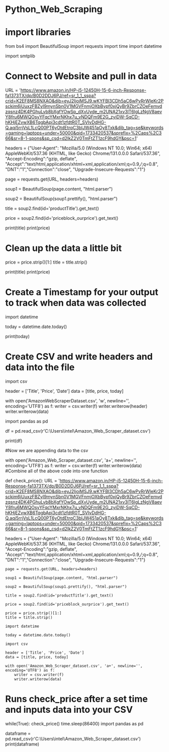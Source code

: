 # Python_Web_Scraping

# import libraries 

from bs4 import BeautifulSoup
import requests
import time
import datetime

import smtplib

# Connect to Website and pull in data

URL = 'https://www.amazon.in/HP-i5-12450H-15-6-inch-Response-fa1373TX/dp/B0D2DDJ6PJ/ref=sr_1_1_sspa?crid=K2EF8MS8NXAO&dib=eyJ2IjoiMSJ9.wKYFBl3CDh5aC6wPvRrWIeKr2Psckim6jUuxzFBZyI9mynSbn0V1MGVFnmjOXbBypf0xjQyBr9ZbrCZOeFemvdzqsnz4DK4PGhuLvb8bXgfYOwSp_dXvUyde_m2UNA21xv3lT6lgLzNgV8aevY8fru6MWQOsyYFqcYMxrNKhx7u_vNDQFm9E2G_zyiDW-SqCD-hKHjEZvwXB6TqgbApj3cdt1zfdtR0T_SVIvDdHG-Q.aqj5rrjVsL1LcQ00PT6yOtdEtrqC3blJW451aOy8Txk&dib_tag=se&keywords=gaming+laptops+under+50000&qid=1733420537&sprefix=%2Caps%2C366&sr=8-1-spons&sp_csd=d2lkZ2V0TmFtZT1zcF9hdGY&psc=1'

headers = {"User-Agent": "Mozilla/5.0 (Windows NT 10.0; Win64; x64) AppleWebKit/537.36 (KHTML, like Gecko) Chrome/131.0.0.0 Safari/537.36", "Accept-Encoding":"gzip, deflate", "Accept":"text/html,application/xhtml+xml,application/xml;q=0.9,*/*;q=0.8", "DNT":"1","Connection":"close", "Upgrade-Insecure-Requests":"1"}

page = requests.get(URL, headers=headers)

soup1 = BeautifulSoup(page.content, "html.parser")

soup2 = BeautifulSoup(soup1.prettify(), "html.parser")

title = soup2.find(id='productTitle').get_text()

price = soup2.find(id='priceblock_ourprice').get_text()


print(title)
print(price)



# Clean up the data a little bit

price = price.strip()[1:]
title = title.strip()

print(title)
print(price)
# Create a Timestamp for your output to track when data was collected

import datetime

today = datetime.date.today()

print(today)

# Create CSV and write headers and data into the file

import csv 

header = ['Title', 'Price', 'Date']
data = [title, price, today]


with open('AmazonWebScraperDataset.csv', 'w', newline='', encoding='UTF8') as f:
    writer = csv.writer(f)
    writer.writerow(header)
    writer.writerow(data)
    

import pandas as pd

df = pd.read_csv(r'C:\Users\intel\Amazon_Web_Scraper_dataset.csv')

print(df)


#Now we are appending data to the csv

with open('Amazon_Web_Scraper_dataset.csv', 'a+', newline='', encoding='UTF8') as f:
    writer = csv.writer(f)
    writer.writerow(data)
#Combine all of the above code into one function


def check_price():
   URL = 'https://www.amazon.in/HP-i5-12450H-15-6-inch-Response-fa1373TX/dp/B0D2DDJ6PJ/ref=sr_1_1_sspa?crid=K2EF8MS8NXAO&dib=eyJ2IjoiMSJ9.wKYFBl3CDh5aC6wPvRrWIeKr2Psckim6jUuxzFBZyI9mynSbn0V1MGVFnmjOXbBypf0xjQyBr9ZbrCZOeFemvdzqsnz4DK4PGhuLvb8bXgfYOwSp_dXvUyde_m2UNA21xv3lT6lgLzNgV8aevY8fru6MWQOsyYFqcYMxrNKhx7u_vNDQFm9E2G_zyiDW-SqCD-hKHjEZvwXB6TqgbApj3cdt1zfdtR0T_SVIvDdHG-Q.aqj5rrjVsL1LcQ00PT6yOtdEtrqC3blJW451aOy8Txk&dib_tag=se&keywords=gaming+laptops+under+50000&qid=1733420537&sprefix=%2Caps%2C366&sr=8-1-spons&sp_csd=d2lkZ2V0TmFtZT1zcF9hdGY&psc=1'

headers = {"User-Agent": "Mozilla/5.0 (Windows NT 10.0; Win64; x64) AppleWebKit/537.36 (KHTML, like Gecko) Chrome/131.0.0.0 Safari/537.36", "Accept-Encoding":"gzip, deflate", "Accept":"text/html,application/xhtml+xml,application/xml;q=0.9,*/*;q=0.8", "DNT":"1","Connection":"close", "Upgrade-Insecure-Requests":"1"}

    page = requests.get(URL, headers=headers)

    soup1 = BeautifulSoup(page.content, "html.parser")

    soup2 = BeautifulSoup(soup1.prettify(), "html.parser")

    title = soup2.find(id='productTitle').get_text()

    price = soup2.find(id='priceblock_ourprice').get_text()

    price = price.strip()[1:]
    title = title.strip()

    import datetime

    today = datetime.date.today()
    
    import csv 

    header = ['Title', 'Price', 'Date']
    data = [title, price, today]

    with open('Amazon_Web_Scraper_dataset.csv', 'a+', newline='', encoding='UTF8') as f:
        writer = csv.writer(f)
        writer.writerow(data)
 
    
# Runs check_price after a set time and inputs data into your CSV

while(True):
    check_price()
    time.sleep(86400)
import pandas as pd

dataframe = pd.read_csv(r'C:\Users\intel\Amazon_Web_Scraper_dataset.csv')
print(dataframe)
